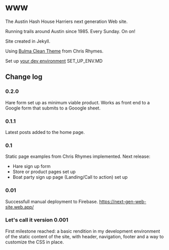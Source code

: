 # www
The Austin Hash House Harriers next generation Web site.

Running trails around Austin since 1985. Every Sunday. On on!

Site created in Jekyll.

Using [Bulma Clean Theme](https://github.com/chrisrhymes/bulma-clean-theme) from Chris Rhymes.

Set up [your dev environment](SET_UP_ENV.MD) SET_UP_ENV.MD

## Change log
### 0.2.0
Hare form set up as minimum viable product. Works as front end to a Google form that submits to a Gooogle sheet.
### 0.1.1
Latest posts added to the home page.

### 0.1
Static page examples from Chris Rhymes implemented. Next release: 
* Hare sign up form
* Store or product pages set up
* Boat party sign up page (Landing/Call to action) set up

### 0.01
Successfull manual deployment to Firebase. https://next-gen-web-site.web.app/

### Let's call it version 0.001
First milestone reached: a basic rendition in my development environment of the static content of the site, with header, navigation, footer and a way to customize the CSS in place. 
